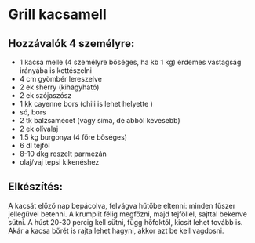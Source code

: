 # Grill kacsamell

## Hozzávalók 4 személyre:
* 1 kacsa melle (4 személyre bőséges, ha kb 1 kg) érdemes vastagság irányába is kettészelni
* 4 cm gyömbér lereszelve
* 2 ek sherry (kihagyható)
* 2 ek szójaszósz
* 1 kk cayenne bors (chili is lehet helyette )
* só, bors
* 2 tk balzsamecet (vagy sima, de abból kevesebb)
* 2 ek olívalaj
* 1.5 kg burgonya (4 főre bőséges)
* 6 dl tejföl
* 8-10 dkg reszelt parmezán
* olaj/vaj tepsi kikenéshez

## Elkészítés:
A kacsát előző nap bepácolva, felvágva hűtőbe eltenni: minden fűszer jellegűvel betenni. A krumplit félig megfőzni, majd tejföllel, sajttal bekenve sütni. A húst 20-30 percig kell sütni, függ hőfoktól, kicsit lehet tovább is. Akár a kacsa bőrét is rajta lehet hagyni, akkor azt be kell vagdosni.
